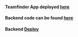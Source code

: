 
#### Teamfinder App deployed [here](https://expo.io/@castau/Teamfinder)
#### Backend code can be found [here](https://github.com/Castau/Sem4JavascriptSemesterProject/tree/master/Adjusted%20solution)
#### Backend [Deploy](https://semesterprojectjs.camillastaunstrup.dk/)
